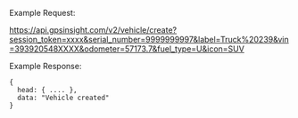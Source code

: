 Example Request:

https://api.gpsinsight.com/v2/vehicle/create?session_token=xxxx&serial_number=9999999997&label=Truck%20239&vin=393920548XXXX&odometer=57173.7&fuel_type=U&icon=SUV

Example Response:

    {
      head: { .... },
      data: "Vehicle created"
    }
